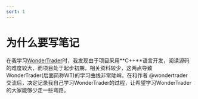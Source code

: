```yaml
---
sort: 1
---
```


# 为什么要写笔记

在我学习[WonderTrader](https://github.com/wondertrader/wondertrader)时，我发现由于项目采用**C++**语言开发，阅读源码的难度较大，而项目处于起步初期，相关资料较少，这两点导致WonderTrader(后面简称WT)的学习曲线非常陡峭。在和作者 @wondertrader 交流后，决定记录我自己学习WonderTrader的过程，让希望学习WonderTrader的大家能够少走一些弯路。
